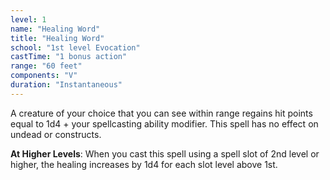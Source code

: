 ```yaml
---
level: 1
name: "Healing Word"
title: "Healing Word"
school: "1st level Evocation"
castTime: "1 bonus action"
range: "60 feet"
components: "V"
duration: "Instantaneous"
---
```


A creature of your choice that you can see within range regains hit points equal to 1d4 + your spellcasting ability modifier. This spell has no effect on undead or constructs.

**At Higher Levels**: When you cast this spell using a spell slot of 2nd level or higher, the healing increases by 1d4 for each slot level above 1st.
